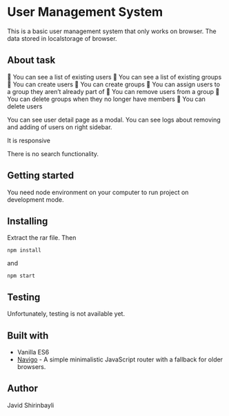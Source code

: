 # User Management System

This is a basic user management system that only works on browser. The data stored in localstorage of browser.

## About task

 You can see a list of existing users
 You can see a list of existing groups
 You can create users
 You can create groups
 You can assign users to a group they aren’t already part of
 You can remove users from a group
 You can delete groups when they no longer have members
 You can delete users

You can see user detail page as a modal.
You can see logs about removing and adding of users on right sidebar.

It is responsive

There is no search functionality.

## Getting started

You need node environment on your computer to run project on development mode.

## Installing

Extract the rar file. Then

```
npm install

```
and

```
npm start

``` 

## Testing

Unfortunately, testing is not available yet.

## Built with

* Vanilla ES6
* [Navigo](https://github.com/krasimir/navigo) - A simple minimalistic JavaScript router with a fallback for older browsers.

## Author 

Javid Shirinbayli

